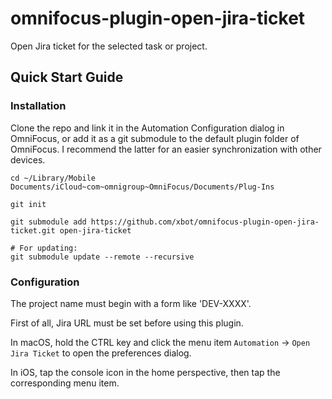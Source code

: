 # omnifocus-plugin-open-jira-ticket
Open Jira ticket for the selected task or project.

## Quick Start Guide

### Installation

Clone the repo and link it in the Automation Configuration dialog in OmniFocus, or add it as a git submodule to the default plugin folder of OmniFocus. I recommend the latter for an easier synchronization with other devices.

```shell
cd ~/Library/Mobile Documents/iCloud~com~omnigroup~OmniFocus/Documents/Plug-Ins

git init

git submodule add https://github.com/xbot/omnifocus-plugin-open-jira-ticket.git open-jira-ticket

# For updating:
git submodule update --remote --recursive
```

### Configuration

The project name must begin with a form like 'DEV-XXXX'.

First of all, Jira URL must be set before using this plugin.

In macOS, hold the CTRL key and click the menu item `Automation` → `Open Jira Ticket` to open the preferences dialog.

In iOS, tap the console icon in the home perspective, then tap the corresponding menu item.
